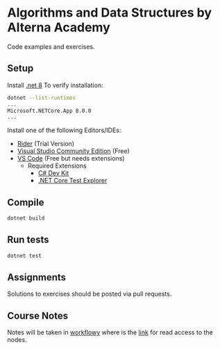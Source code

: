 # Algorithms and Data Structures by Alterna Academy
Code examples and exercises.

## Setup

Install [.net 8](https://dotnet.microsoft.com/en-us/download/dotnet/8.0)
To verify installation:
```bash
dotnet --list-runtimes
...
Microsoft.NETCore.App 8.0.0
...
```

Install one of the following Editors/IDEs:

* [Rider](https://www.jetbrains.com/es-es/rider/download) (Trial Version)
* [Visual Studio Community Edition](https://visualstudio.microsoft.com/es/vs/community/) (Free)
* [VS Code](https://code.visualstudio.com/download) (Free but needs extensions)
    * Required Extensions
      * [C# Dev Kit](https://marketplace.visualstudio.com/items?itemName=ms-dotnettools.csdevkit)
      * [.NET Core Test Explorer](https://marketplace.visualstudio.com/items?itemName=formulahendry.dotnet-test-explorer)

## Compile
```bash
dotnet build
```

## Run tests
```bash
dotnet test
```

## Assignments

Solutions to exercises should be posted via pull requests.

## Course Notes

Notes will be taken in [workflowy](https://workflowy.com/) where is the [link](https://workflowy.com/s/algorithms-data-stru/jEI5FDOPUuQeGPWB) for read access to the nodes.
